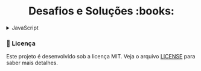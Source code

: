 <h1 align="center">Desafios e Soluções :books:</h1>

<details>
  <summary>JavaScript</summary>
  
  <h3 align="left">Introdução a Programação</h3>
  
| Etapa | Desafio | Solução | Descrição |                          
|:---:|:------------------------:|:-------:|:---------:|
|  1  | Dividindo X por Y | [Código](https://github.com/RomeuCamurca/desafios-DIO/blob/main/Desafios/JavaScript/1.%20Introdu%C3%A7%C3%A3o%20a%20Programa%C3%A7%C3%A3o/1.1.%20Dvividindo%20X%20por%20Y/solucao.js) | [Leia-me](https://github.com/RomeuCamurca/desafios-DIO/blob/main/Desafios/JavaScript/1.%20Introdu%C3%A7%C3%A3o%20a%20Programa%C3%A7%C3%A3o/1.1.%20Dividindo%20X%20por%20Y/dividindo-x-por-y.md)
|  2  | Distância | [Código](https://github.com/RomeuCamurca/desafios-DIO/blob/main/Desafios/JavaScript/1.%20Introdu%C3%A7%C3%A3o%20a%20Programa%C3%A7%C3%A3o/1.2.%20Dist%C3%A2ncia/solucao.js) | [Leia-me](https://github.com/RomeuCamurca/desafios-DIO/blob/main/Desafios/JavaScript/1.%20Introdu%C3%A7%C3%A3o%20a%20Programa%C3%A7%C3%A3o/1.2.%20Dist%C3%A2ncia/distancia.md)
|  3  | Quanta Mandioca? | [Código](https://github.com/RomeuCamurca/desafios-DIO/blob/main/Desafios/JavaScript/1.%20Introdu%C3%A7%C3%A3o%20a%20Programa%C3%A7%C3%A3o/1.3.%20Quanta%20Mandioca/solucao.js) | [Leia-me](https://github.com/RomeuCamurca/desafios-DIO/blob/main/Desafios/JavaScript/1.%20Introdu%C3%A7%C3%A3o%20a%20Programa%C3%A7%C3%A3o/1.3.%20Quanta%20Mandioca/quanta-mandioca.md)

  <h3 align="left">Problemas Aritméticos</h3>

| Etapa | Desafio | Solução | Descrição |                          
|:---:|:------------------------:|:-------:|:----------:|
|  1  | Soma Simples | [Código](https://github.com/RomeuCamurca/desafios-DIO/blob/main/Desafios/JavaScript/2.%20Problemas%20Aritm%C3%A9ticos/2.1.%20Soma%20Simples/solucao.js) | [Leia-me](https://github.com/RomeuCamurca/desafios-DIO/blob/main/Desafios/JavaScript/2.%20Problemas%20Aritm%C3%A9ticos/2.1.%20Soma%20Simples/soma-simples.md)
|  2  | Coxinha de Bueno | [Código](https://github.com/RomeuCamurca/desafios-DIO/blob/main/Desafios/JavaScript/2.%20Problemas%20Aritm%C3%A9ticos/2.2.%20Coxinha%20de%20Bueno/solucao.js) | [Leia-me](https://github.com/RomeuCamurca/desafios-DIO/blob/main/Desafios/JavaScript/2.%20Problemas%20Aritm%C3%A9ticos/2.2.%20Coxinha%20de%20Bueno/coxinha-de-bueno.md)
|  3  | Cálculo da Viagem | [Código](https://github.com/RomeuCamurca/desafios-DIO/blob/main/Desafios/JavaScript/2.%20Problemas%20Aritm%C3%A9ticos/2.3.%20C%C3%A1lculo%20da%20Viagem/solucao.js) | [Leia-me](https://github.com/RomeuCamurca/desafios-DIO/blob/main/Desafios/JavaScript/2.%20Problemas%20Aritm%C3%A9ticos/2.3.%20C%C3%A1lculo%20da%20Viagem/calculo-da-viagem.md)
|  4  | Imposto de Renda | [Código](https://github.com/RomeuCamurca/desafios-DIO/blob/main/Desafios/JavaScript/2.%20Problemas%20Aritm%C3%A9ticos/2.4.%20Imposto%20de%20Renda/solucao.js) | [Leia-me](https://github.com/RomeuCamurca/desafios-DIO/blob/main/Desafios/JavaScript/2.%20Problemas%20Aritm%C3%A9ticos/2.4.%20Imposto%20de%20Renda/imposto-de-renda.md)
|  5  | Teorema da Divisão Euclidiana | [Código](https://github.com/RomeuCamurca/desafios-DIO/blob/main/Desafios/JavaScript/2.%20Problemas%20Aritm%C3%A9ticos/2.5.%20Teorema%20da%20Divis%C3%A3o%20Euclidiana/solucao.js) | [Leia-me](https://github.com/RomeuCamurca/desafios-DIO/blob/main/Desafios/JavaScript/2.%20Problemas%20Aritm%C3%A9ticos/2.5.%20Teorema%20da%20Divis%C3%A3o%20Euclidiana/teorema-da-divisao-euclidiana.md)

<h3 align="left">Solução de Problemas Essenciais</h3>

| Etapa | Desafio | Solução | Descrição |                          
|:---:|:------------------------:|:-------:|:----------:|
|  1  | Quadrado e ao Cubo | [Código](https://github.com/RomeuCamurca/desafios-DIO/blob/main/Desafios/JavaScript/3.%20Solu%C3%A7%C3%A3o%20de%20Problemas%20Essenciais/3.1.%20Quadrado%20e%20ao%20Cubo/solucao.js) | [Leia-me](https://github.com/RomeuCamurca/desafios-DIO/blob/main/Desafios/JavaScript/3.%20Solu%C3%A7%C3%A3o%20de%20Problemas%20Essenciais/3.1.%20Quadrado%20e%20ao%20Cubo/quadrado-ao-cubo.md)
|  2  | A Corrida de Tartarugas | [Código](https://github.com/RomeuCamurca/desafios-DIO/blob/main/Desafios/JavaScript/3.%20Solu%C3%A7%C3%A3o%20de%20Problemas%20Essenciais/3.2.%20A%20Corrida%20de%20Tartarugas/solucao.js) | [Leia-me](https://github.com/RomeuCamurca/desafios-DIO/blob/main/Desafios/JavaScript/3.%20Solu%C3%A7%C3%A3o%20de%20Problemas%20Essenciais/3.2.%20A%20Corrida%20de%20Tartarugas/corrida-de-tartarugas.md)
|  3  | Ultrapassando V | [Código](https://github.com/RomeuCamurca/desafios-DIO/blob/main/Desafios/JavaScript/3.%20Solu%C3%A7%C3%A3o%20de%20Problemas%20Essenciais/3.3.%20Ultrapassando%20V/solucao.js) | [Leia-me](https://github.com/RomeuCamurca/desafios-DIO/blob/main/Desafios/JavaScript/3.%20Solu%C3%A7%C3%A3o%20de%20Problemas%20Essenciais/3.3.%20Ultrapassando%20V/ultrapassando-v.md)
|  4  | Validação de Nota | [Código](https://github.com/RomeuCamurca/desafios-DIO/blob/main/Desafios/JavaScript/3.%20Solu%C3%A7%C3%A3o%20de%20Problemas%20Essenciais/3.4.%20Valida%C3%A7%C3%A3o%20de%20Nota/solucao.js) | [Leia-me](https://github.com/RomeuCamurca/desafios-DIO/blob/main/Desafios/JavaScript/3.%20Solu%C3%A7%C3%A3o%20de%20Problemas%20Essenciais/3.4.%20Valida%C3%A7%C3%A3o%20de%20Nota/validacao-de-nota.md)
|  5  | Pedro Bento e o Mundo de OZ | [Código](https://github.com/RomeuCamurca/desafios-DIO/blob/main/Desafios/JavaScript/3.%20Solu%C3%A7%C3%A3o%20de%20Problemas%20Essenciais/3.5.%20Pedro%20Bento%20e%20o%20Mundo%20de%20OZ/solucao.js) | [Leia-me](https://github.com/RomeuCamurca/desafios-DIO/blob/main/Desafios/JavaScript/3.%20Solu%C3%A7%C3%A3o%20de%20Problemas%20Essenciais/3.5.%20Pedro%20Bento%20e%20o%20Mundo%20de%20OZ/pedro-bento-e-o-mundo-de-oz.md)

<h3 align="left">Busca e Laços de Repetição</h3>

| Etapa | Desafio | Solução | Descrição |
|:---:|:------------------------:|:-------:|:----------:|
|  1  | O Escolhido | [Código](https://github.com/RomeuCamurca/desafios-DIO/blob/main/Desafios/JavaScript/4.%20Busca%20e%20La%C3%A7os%20de%20Repeti%C3%A7%C3%A3o/4.1.%20O%20Escolhido/solucao.js) | [Leia-me](https://github.com/RomeuCamurca/desafios-DIO/blob/main/Desafios/JavaScript/4.%20Busca%20e%20La%C3%A7os%20de%20Repeti%C3%A7%C3%A3o/4.1.%20O%20Escolhido/o-escolhido.md)
|  2  | Comunicação em Piralândia | [Código](https://github.com/RomeuCamurca/desafios-DIO/blob/main/Desafios/JavaScript/4.%20Busca%20e%20La%C3%A7os%20de%20Repeti%C3%A7%C3%A3o/4.2.%20Comunica%C3%A7%C3%A3o%20em%20Piral%C3%A2ndia/solucao.js) | [Leia-me](https://github.com/RomeuCamurca/desafios-DIO/blob/main/Desafios/JavaScript/4.%20Busca%20e%20La%C3%A7os%20de%20Repeti%C3%A7%C3%A3o/4.2.%20Comunica%C3%A7%C3%A3o%20em%20Piral%C3%A2ndia/comunicacao-em-piralandia.md)
|  3  | Degustação de vinho | [Código](https://github.com/RomeuCamurca/desafios-DIO/blob/main/Desafios/JavaScript/4.%20Busca%20e%20La%C3%A7os%20de%20Repeti%C3%A7%C3%A3o/4.3.%20Degusta%C3%A7%C3%A3o%20de%20Vinho/solucao.js) | [Leia-me](https://github.com/RomeuCamurca/desafios-DIO/blob/main/Desafios/JavaScript/4.%20Busca%20e%20La%C3%A7os%20de%20Repeti%C3%A7%C3%A3o/4.3.%20Degusta%C3%A7%C3%A3o%20de%20Vinho/degustacao-de-vinho.md)
|  4  | Pink e Cérebro | [Código](https://github.com/RomeuCamurca/desafios-DIO/blob/main/Desafios/JavaScript/4.%20Busca%20e%20La%C3%A7os%20de%20Repeti%C3%A7%C3%A3o/4.4.%20Pink%20e%20C%C3%A9rebro/solucao.js) | [Leia-me](https://github.com/RomeuCamurca/desafios-DIO/blob/main/Desafios/JavaScript/4.%20Busca%20e%20La%C3%A7os%20de%20Repeti%C3%A7%C3%A3o/4.4.%20Pink%20e%20C%C3%A9rebro/pink-e-cerebro.md)
|  5  | Menor e Posição | [Código](https://github.com/RomeuCamurca/desafios-DIO/blob/main/Desafios/JavaScript/4.%20Busca%20e%20La%C3%A7os%20de%20Repeti%C3%A7%C3%A3o/4.5.%20Menor%20e%20Posi%C3%A7%C3%A3o/solucao.js) | [Leia-me](https://github.com/RomeuCamurca/desafios-DIO/blob/main/Desafios/JavaScript/4.%20Busca%20e%20La%C3%A7os%20de%20Repeti%C3%A7%C3%A3o/4.5.%20Menor%20e%20Posi%C3%A7%C3%A3o/menor-e-posicao.md)

</details>

### :memo: Licença

Este projeto é desenvolvido sob a licença MIT. Veja o arquivo [LICENSE](LICENSE) para saber mais detalhes.
